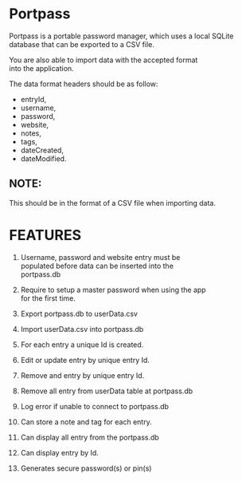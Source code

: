 
# Portpass

Portpass is a portable password manager, which uses a local SQLite<br>database that can be exported to a CSV file.

You are also able to import data with the accepted format<br>into the application.

The data format headers should be as follow:
- entryId, 
- username, 
- password, 
- website, 
- notes, 
- tags, 
- dateCreated, 
- dateModified.

## NOTE:

This should be in the format of a CSV file when importing data.


# FEATURES

1. Username, password and website entry must be<br>populated before data can be inserted into the<br>portpass.db

2. Require to setup a master password when using the app<br>for the first time.

3. Export portpass.db to userData.csv
4. Import userData.csv into portpass.db
5. For each entry a unique Id is created.
6. Edit or update entry by unique entry Id.
7. Remove and entry by unique entry Id.
8. Remove all entry from userData table at portpass.db
9. Log error if unable to connect to portpass.db
10. Can store a note and tag for each entry.
11. Can display all entry from the portpass.db
12. Can display entry by Id.
13. Generates secure password(s) or pin(s)